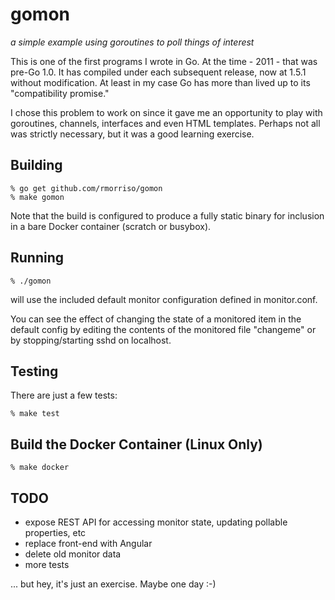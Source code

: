 # gomon
*a simple example using goroutines to poll things of interest*

This is one of the first programs I wrote in Go. At the time - 2011 - that
was pre-Go 1.0. It has compiled under each subsequent release, now at
1.5.1 without modification. At least in my case Go has more than lived up to
its "compatibility promise."

I chose this problem to work on since it gave me an opportunity to play
with goroutines, channels, interfaces and even HTML templates.
Perhaps not all was strictly necessary, but it was a good learning exercise.

## Building

```
% go get github.com/rmorriso/gomon
% make gomon
```

Note that the build is configured to produce a fully static binary for inclusion
in a bare Docker container (scratch or busybox).

## Running

```% ./gomon```

will use the included default monitor configuration defined in monitor.conf.

You can see the effect of changing the state of a monitored item
in the default config by editing
the contents of the monitored file "changeme" or by stopping/starting
sshd on localhost.

## Testing

There are just a few tests:

```% make test```

## Build the Docker Container (Linux Only)

```% make docker```

## TODO

* expose REST API for accessing monitor state, updating pollable properties, etc
* replace front-end with Angular
* delete old monitor data
* more tests

... but hey, it's just an exercise. Maybe one day :-)

